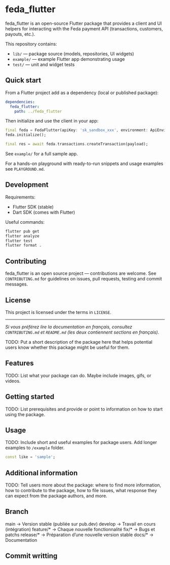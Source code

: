 # feda_flutter

feda_flutter is an open-source Flutter package that provides a client and UI helpers for interacting with the Feda payment API (transactions, customers, payouts, etc.).

This repository contains:
- `lib/` — package source (models, repositories, UI widgets)
- `example/` — example Flutter app demonstrating usage
- `test/` — unit and widget tests

## Quick start

From a Flutter project add as a dependency (local or published package):

```yaml
dependencies:
  feda_flutter:
    path: ../feda_flutter
```

Then initialize and use the client in your app:

```dart
final feda = FedaFlutter(apiKey: 'sk_sandbox_xxx', environment: ApiEnvironment.sandbox);
feda.initialize();

final res = await feda.transactions.createTransaction(payload);
```

See `example/` for a full sample app.

For a hands-on playground with ready-to-run snippets and usage examples see `PLAYGROUND.md`.

## Development

Requirements:
- Flutter SDK (stable)
- Dart SDK (comes with Flutter)

Useful commands:

```bash
flutter pub get
flutter analyze
flutter test
flutter format .
```

## Contributing

feda_flutter is an open source project — contributions are welcome. See `CONTRIBUTING.md` for guidelines on issues, pull requests, testing and commit messages.

## License

This project is licensed under the terms in `LICENSE`.

---
_Si vous préférez lire la documentation en français, consultez `CONTRIBUTING.md` et `README.md` (les deux contiennent sections en français)._ 
<!--
This README describes the package. If you publish this package to pub.dev,
this README's contents appear on the landing page for your package.

For information about how to write a good package README, see the guide for
[writing package pages](https://dart.dev/tools/pub/writing-package-pages).

For general information about developing packages, see the Dart guide for
[creating packages](https://dart.dev/guides/libraries/create-packages)
and the Flutter guide for
[developing packages and plugins](https://flutter.dev/to/develop-packages).
-->

TODO: Put a short description of the package here that helps potential users
know whether this package might be useful for them.

## Features

TODO: List what your package can do. Maybe include images, gifs, or videos.

## Getting started

TODO: List prerequisites and provide or point to information on how to
start using the package.

## Usage

TODO: Include short and useful examples for package users. Add longer examples
to `/example` folder.

```dart
const like = 'sample';
```

## Additional information

TODO: Tell users more about the package: where to find more information, how to
contribute to the package, how to file issues, what response they can expect
from the package authors, and more.

## Branch

main        → Version stable (publiée sur pub.dev)
develop     → Travail en cours (intégration)
feature/*   → Chaque nouvelle fonctionnalité
fix/*       → Bugs et patchs
release/*   → Préparation d’une nouvelle version stable
docs/*      → Documentation

## Commit writting


